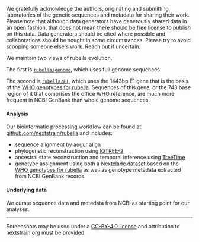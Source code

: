 We gratefully acknowledge the authors, originating and submitting
laboratories of the genetic sequences and metadata for sharing their
work. Please note that although data generators have generously shared
data in an open fashion, that does not mean there should be free
license to publish on this data. Data generators should be cited where
possible and collaborations should be sought in some circumstances.
Please try to avoid scooping someone else's work. Reach out if
uncertain.

We maintain two views of rubella evolution.

The first is [`rubella/genome`][], which uses full genome sequences.

The second is [`rubella/E1`][], which uses the 1443bp E1 gene that is
the basis of the [WHO genotypes for rubella][]. Sequences of this
gene, or the 743 base region of it that comprises the office WHO
reference, are much more frequent in NCBI GenBank than whole genome
sequences.

#### Analysis

Our bioinformatic processing workflow can be found at
[github.com/nextstrain/rubella][] and includes:

- sequence alignment by [augur align][]
- phylogenetic reconstruction using [IQTREE-2][]
- ancestral state reconstruction and temporal inference using [TreeTime][]
- genotype assignment using both a [Nextclade dataset][] based on the
  [WHO genotypes for rubella][] as well as genotype metadata extracted
  from NCBI GenBank records

#### Underlying data

We curate sequence data and metadata from NCBI as starting point for
our analyses.

---

Screenshots may be used under a [CC-BY-4.0 license][] and attribution
to nextstrain.org must be provided.

[`rubella/genome`]: https://nextstrain.org/rubella/genome
[`rubella/E1`]: https://nextstrain.org/rubella/E1
[WHO genotypes for rubella]: https://www.who.int/publications/i/item/WER8832
[github.com/nextstrain/rubella]: https://github.com/nextstrain/rubella
[augur align]: https://docs.nextstrain.org/projects/augur/en/stable/usage/cli/align.html
[IQTREE-2]: http://www.iqtree.org/
[TreeTime]: https://github.com/neherlab/treetime
[Nextclade dataset]: https://nextstrain.org/fetch/data.clades.nextstrain.org/v3/nextstrain/rubella/E1/2025-07-01--21-21-21Z/tree.json
[CC-BY-4.0 license]: https://creativecommons.org/licenses/by/4.0/
